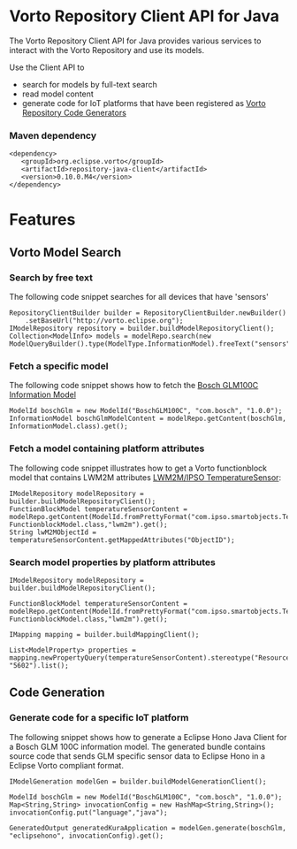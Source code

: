 # Vorto Repository Client API for Java

The Vorto Repository Client API for Java provides various services to interact with the Vorto Repository and use its models. 

Use the Client API to
- search for models by full-text search 
- read model content
- generate code for IoT platforms that have been registered as [Vorto Repository Code Generators](http://vorto.eclipse.org/#/generators)

### Maven dependency

```
<dependency>
   <groupId>org.eclipse.vorto</groupId>
   <artifactId>repository-java-client</artifactId>
   <version>0.10.0.M4</version>
</dependency>

```

# Features

## Vorto Model Search

### Search by free text
The following code snippet searches for all devices that have 'sensors'

```
RepositoryClientBuilder builder = RepositoryClientBuilder.newBuilder()
	.setBaseUrl("http://vorto.eclipse.org");	
IModelRepository repository = builder.buildModelRepositoryClient();
Collection<ModelInfo> models = modelRepo.search(new ModelQueryBuilder().type(ModelType.InformationModel).freeText("sensors").build()).get();

```

### Fetch a specific model 

The following code snippet shows how to fetch the [Bosch GLM100C Information Model](http://vorto.eclipse.org/#/details/com.bosch/BoschGLM100C/1.0.0)

```
ModelId boschGlm = new ModelId("BoschGLM100C", "com.bosch", "1.0.0");
InformationModel boschGlmModelContent = modelRepo.getContent(boschGlm, InformationModel.class).get();
```

### Fetch a model containing platform attributes 

The following code snippet illustrates how to get a Vorto functionblock model that contains LWM2M attributes [LWM2M/IPSO TemperatureSensor](http://www.openmobilealliance.org/tech/profiles/lwm2m/3303.xml):

```
IModelRepository modelRepository = builder.buildModelRepositoryClient();	
FunctionBlockModel temperatureSensorContent = modelRepo.getContent(ModelId.fromPrettyFormat("com.ipso.smartobjects.Temperature:0.0.1"), FunctionblockModel.class,"lwm2m").get();
String lwM2MObjectId = temperatureSensorContent.getMappedAttributes("ObjectID");
```

### Search model properties by platform attributes

```
IModelRepository modelRepository = builder.buildModelRepositoryClient();
			
FunctionBlockModel temperatureSensorContent = modelRepo.getContent(ModelId.fromPrettyFormat("com.ipso.smartobjects.Temperature:0.0.1"), FunctionblockModel.class,"lwm2m").get();

IMapping mapping = builder.buildMappingClient();

List<ModelProperty> properties = mapping.newPropertyQuery(temperatureSensorContent).stereotype("Resource").attribute("ID", "5602").list();

```

## Code Generation

### Generate code for a specific IoT platform

The following snippet shows how to generate a Eclipse Hono Java Client for a Bosch GLM 100C information model. 
The generated bundle contains source code that sends GLM specific sensor data to Eclipse Hono in a Eclipse Vorto compliant format.

```
IModelGeneration modelGen = builder.buildModelGenerationClient();

ModelId boschGlm = new ModelId("BoschGLM100C", "com.bosch", "1.0.0");
Map<String,String> invocationConfig = new HashMap<String,String>();
invocationConfig.put("language","java");

GeneratedOutput generatedKuraApplication = modelGen.generate(boschGlm, "eclipsehono", invocationConfig).get();
```
